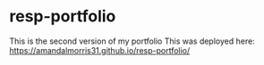# resp-portfolio
This is the second version of my portfolio  This was deployed here: https://amandalmorris31.github.io/resp-portfolio/

